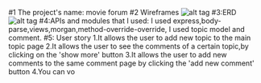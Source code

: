 #1 The project's name: movie forum
#2 Wireframes
![alt tag](http://i.imgur.com/STVgDEd.jpg)
#3:ERD
![alt tag](http://i.imgur.com/CAC02Ut.png)
#4:APIs and modules that I used:
I used express,body-parse,views,morgan,method-override-override,
I used topic model and comment.
#5: User story
1.It allows the user to add new topic to the main topic page
2.It allows the user to see the comments of a certain topic,by clicking on the 'show more' button
3.It allows the user to add new comments to the same comment page by clicking the 'add new comment' button
4.You can vo  
